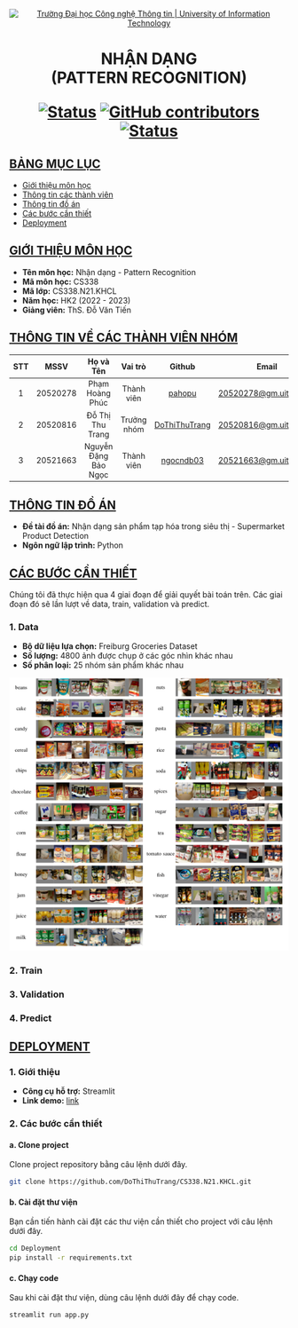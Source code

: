 <a id="top"></a>

<!-- Banner -->
<p align="center">
  <a href="https://www.uit.edu.vn/" title="Trường Đại học Công nghệ Thông tin" style="border: none;">
    <img src="https://i.imgur.com/WmMnSRt.png" alt="Trường Đại học Công nghệ Thông tin | University of Information Technology">
  </a>
</p>

<h1 align="center"><b>NHẬN DẠNG<br>(PATTERN RECOGNITION)</b></h>

[![Status](https://img.shields.io/badge/status-working-blue?style=flat-square)](https://github.com/DoThiThuTrang/CS338.N21.KHCL)
[![GitHub contributors](https://img.shields.io/github/contributors/DoThiThuTrang/CS338.N21.KHCL?style=flat-square)](https://github.com/DoThiThuTrang/CS338.N21.KHCL/graphs/contributors)
[![Status](https://img.shields.io/badge/language-python-blue?style=flat-square)](https://github.com/DoThiThuTrang/CS338.N21.KHCL)

## [BẢNG MỤC LỤC](#top)
* [Giới thiệu môn học](#giới-thiệu-môn-học)
* [Thông tin các thành viên](#thông-tin-về-các-thành-viên-nhóm)
* [Thông tin đồ án](#thông-tin-đồ-án)
* [Các bước cần thiết](#các-bước-cần-thiết)
* [Deployment](#deployment)

## [GIỚI THIỆU MÔN HỌC](#top)
* **Tên môn học:** Nhận dạng - Pattern Recognition
* **Mã môn học:** CS338
* **Mã lớp:** CS338.N21.KHCL
* **Năm học:** HK2 (2022 - 2023)
* **Giảng viên:** ThS. Đỗ Văn Tiến

## [THÔNG TIN VỀ CÁC THÀNH VIÊN NHÓM](#top)

| STT    | MSSV          | Họ và Tên                |Vai trò    | Github                                          | Email                   |
| :----: |:-------------:| :-----------------------:|:---------:|:-----------------------------------------------:|:-------------------------:
| 1      | 20520278      | Phạm Hoàng Phúc          | Thành viên | [pahopu](https://github.com/pahopu)            | 20520278@gm.uit.edu.vn   |
| 2      | 20520816      | Đỗ Thị Thu Trang         | Trưởng nhóm| [DoThiThuTrang](https://github.com/DoThiThuTrang)| 20520816@gm.uit.edu.vn   |
| 3      | 20521663      | Nguyễn Đặng Bảo Ngọc     | Thành viên | [ngocndb03](https://github.com/ngocndb03)      | 20521663@gm.uit.edu.vn   |

## [THÔNG TIN ĐỒ ÁN](#top)
* **Đề tài đồ án:** Nhận dạng sản phẩm tạp hóa trong siêu thị - Supermarket Product Detection
* **Ngôn ngữ lập trình:** Python

## [CÁC BƯỚC CẦN THIẾT](#top)
Chúng tôi đã thực hiện qua 4 giai đoạn để giải quyết bài toán trên. Các giai đoạn đó sẽ lần lượt về data, train, validation và predict.

### 1. Data
* **Bộ dữ liệu lựa chọn:** Freiburg Groceries Dataset
* **Số lượng:** 4800 ảnh được chụp ở các góc nhìn khác nhau
* **Số phân loại:** 25 nhóm sản phẩm khác nhau

![image](Images/dataset.png)

### 2. Train

### 3. Validation

### 4. Predict

## [DEPLOYMENT](#top)

### 1. Giới thiệu
* **Công cụ hỗ trợ:** Streamlit
* **Link demo:** [link](https://drive.google.com/file/d/1A8Z_NneHT906PZraNkhBzUzwNszRX0fH/view)

### 2. Các bước cần thiết

#### a. Clone project
Clone project repository bằng câu lệnh dưới đây.

```bash
git clone https://github.com/DoThiThuTrang/CS338.N21.KHCL.git
```

#### b. Cài đặt thư viện
Bạn cần tiến hành cài đặt các thư viện cần thiết cho project với câu lệnh dưới đây.

```bash
cd Deployment
pip install -r requirements.txt
```

#### c. Chạy code
Sau khi cài đặt thư viện, dùng câu lệnh dưới đây để chạy code.
```bash
streamlit run app.py
```
